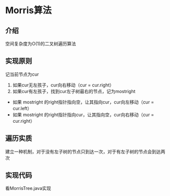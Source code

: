 # Morris算法

## 介绍
空间复杂度为O(1)的二叉树遍历算法

## 实现原则
记当前节点为cur
1. 如果cur无左孩子，cur向右移动（cur = cur.right）
2. 如果cur有左孩子，找到cur左子树最右的节点，记为mostright
 - 如果 mostright 的right指针指向空，让其指向cur，cur向左移动（cur = cur.left）
 - 如果 mostright 的right指针指向cur，让其指向空，cur向右移动（cur = cur.right）
 
 ## 遍历实质
 建立一种机制，对于没有左子树的节点只到达一次，对于有左子树的节点会到达两次
 
 ## 实现代码
 
 看MorrisTree.java实现